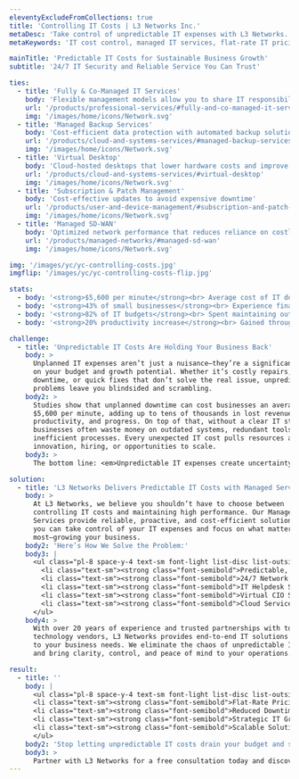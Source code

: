 ```yaml
---
eleventyExcludeFromCollections: true
title: 'Controlling IT Costs | L3 Networks Inc.'
metaDesc: 'Take control of unpredictable IT expenses with L3 Networks. Our managed services offer flat-rate pricing, 24/7 monitoring, and strategic support to keep your business running efficiently and affordably.'
metaKeywords: 'IT cost control, managed IT services, flat-rate IT pricing, co-managed IT, virtual desktop, IT budgeting, reduce IT expenses, subscription management, virtual CIO, predictable IT costs'

mainTitle: 'Predictable IT Costs for Sustainable Business Growth'
subtitle: '24/7 IT Security and Reliable Service You Can Trust'

ties:
  - title: 'Fully & Co-Managed IT Services'
    body: 'Flexible management models allow you to share IT responsibilities with L3 Networks, reducing the need for extensive in-house IT teams and associated costs.'
    url: '/products/professional-services/#fully-and-co-managed-it-services'
    img: '/images/home/icons/Network.svg'
  - title: 'Managed Backup Services'
    body: 'Cost-efficient data protection with automated backup solutions.'
    url: '/products/cloud-and-systems-services/#managed-backup-services'
    img: '/images/home/icons/Network.svg'
  - title: 'Virtual Desktop'
    body: 'Cloud-hosted desktops that lower hardware costs and improve scalability.'
    url: '/products/cloud-and-systems-services/#virtual-desktop'
    img: '/images/home/icons/Network.svg'
  - title: 'Subscription & Patch Management'
    body: 'Cost-effective updates to avoid expensive downtime'
    url: '/products/user-and-device-management/#subscription-and-patch-management'
    img: '/images/home/icons/Network.svg'
  - title: 'Managed SD-WAN'
    body: 'Optimized network performance that reduces reliance on costly traditional WAN setups.'
    url: '/products/managed-networks/#managed-sd-wan'
    img: '/images/home/icons/Network.svg'

img: '/images/yc/yc-controlling-costs.jpg'
imgflip: '/images/yc/yc-controlling-costs-flip.jpg'

stats:
  - body: '<strong>$5,600 per minute</strong><br> Average cost of IT downtime for businesses.'
  - body: '<strong>43% of small businesses</strong><br> Experience financial losses due to unplanned IT issues.'
  - body: '<strong>82% of IT budgets</strong><br> Spent maintaining outdated systems.'
  - body: '<strong>20% productivity increase</strong><br> Gained through proactive IT support.'

challenge:
  - title: 'Unpredictable IT Costs Are Holding Your Business Back'
    body: >
      Unplanned IT expenses aren’t just a nuisance—they’re a significant drain 
      on your budget and growth potential. Whether it’s costly repairs, sudden 
      downtime, or quick fixes that don’t solve the real issue, unpredictable IT 
      problems leave you blindsided and scrambling.
    body2: >
      Studies show that unplanned downtime can cost businesses an average of 
      $5,600 per minute, adding up to tens of thousands in lost revenue, 
      productivity, and progress. On top of that, without a clear IT strategy, 
      businesses often waste money on outdated systems, redundant tools, and 
      inefficient processes. Every unexpected IT cost pulls resources away from 
      innovation, hiring, or opportunities to scale.
    body3: >
      The bottom line: <em>Unpredictable IT expenses create uncertainty, stress, and missed opportunities for growth.</em>

solution:
  - title: 'L3 Networks Delivers Predictable IT Costs with Managed Services'
    body: >
      At L3 Networks, we believe you shouldn’t have to choose between 
      controlling IT costs and maintaining high performance. Our Managed IT 
      Services provide reliable, proactive, and cost-efficient solutions so 
      you can take control of your IT expenses and focus on what matters 
      most—growing your business.
    body2: 'Here’s How We Solve the Problem:'
    body3: |
      <ul class="pl-8 space-y-4 text-sm font-light list-disc list-outside md:text-base">
        <li class="text-sm"><strong class="font-semibold">Predictable, Flat-Rate Pricing</strong>: Comprehensive IT support at a fixed monthly cost—no more surprise expenses or budget headaches.</li>
        <li class="text-sm"><strong class="font-semibold">24/7 Network Monitoring</strong>: Proactive monitoring minimizes disruptions, reduces downtime, and keeps your systems running seamlessly.</li>
        <li class="text-sm"><strong class="font-semibold">IT Helpdesk Support</strong>: Fast, expert assistance to resolve IT issues quickly, keeping your team productive and operations on track.</li>
        <li class="text-sm"><strong class="font-semibold">Virtual CIO Services</strong>: Strategic IT guidance to align technology investments with your business goals for optimized performance.</li>
        <li class="text-sm"><strong class="font-semibold">Cloud Services</strong>: Scalable, flexible solutions that eliminate hardware costs and help you adapt to growth with ease.</li>
      </ul>
    body4: >
      With over 20 years of experience and trusted partnerships with top-tier 
      technology vendors, L3 Networks provides end-to-end IT solutions tailored 
      to your business needs. We eliminate the chaos of unpredictable IT expenses 
      and bring clarity, control, and peace of mind to your operations.

result:
  - title: ''
    body: |
      <ul class="pl-8 space-y-4 text-sm font-light list-disc list-outside md:text-base">
      <li class="text-sm"><strong class="font-semibold">Flat-Rate Pricing:</strong> Simplifies budgeting and eliminates surprise costs.</li>
      <li class="text-sm"><strong class="font-semibold">Reduced Downtime:</strong> Proactive support minimizes disruptions and keeps your business productive.</li>
      <li class="text-sm"><strong class="font-semibold">Strategic IT Growth:</strong> Optimize your technology spend and align IT with your long-term goals.</li>
      <li class="text-sm"><strong class="font-semibold">Scalable Solutions:</strong> IT that grows with you, whether you’re a small team or an enterprise.</li>
      </ul>
    body2: 'Stop letting unpredictable IT costs drain your budget and stall your progress.'
    body3: >
      Partner with L3 Networks for a free consultation today and discover how our managed services can streamline expenses, improve performance, and help your business thrive.
---
```

